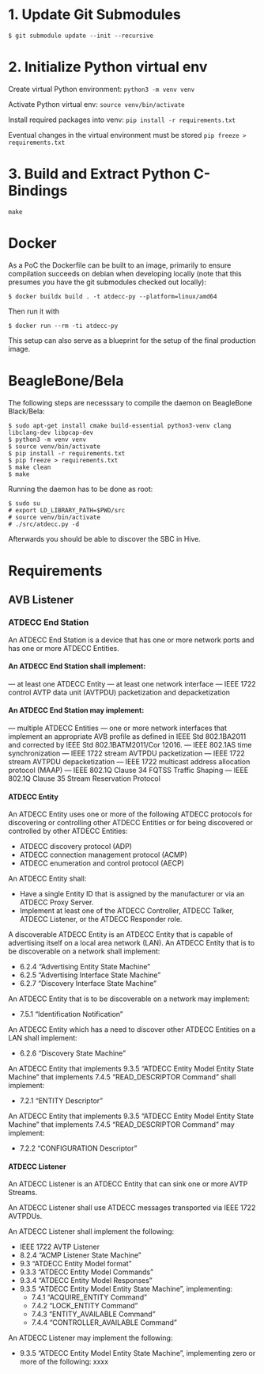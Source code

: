 # 1. Update Git Submodules

`$ git submodule update --init --recursive`

# 2. Initialize Python virtual env

Create virtual Python environment:
`python3 -m venv venv`

Activate Python virtual env:
`source venv/bin/activate`

Install required packages into venv: 
`pip install -r requirements.txt`

Eventual changes in the virtual environment must be stored
`pip freeze > requirements.txt`

# 3. Build and Extract Python C-Bindings
`make`

# Docker

As a PoC the Dockerfile can be built to an image, primarily to ensure compilation succeeds on debian when developing locally (note that this presumes you have the git submodules checked out locally):

```
$ docker buildx build . -t atdecc-py --platform=linux/amd64
```

Then run it with

```
$ docker run --rm -ti atdecc-py
```

This setup can also serve as a blueprint for the setup of the final production image.

# BeagleBone/Bela

The following steps are necesssary to compile the daemon on BeagleBone Black/Bela:

```
$ sudo apt-get install cmake build-essential python3-venv clang libclang-dev libpcap-dev
$ python3 -m venv venv
$ source venv/bin/activate
$ pip install -r requirements.txt
$ pip freeze > requirements.txt
$ make clean
$ make
```

Running the daemon has to be done as root:
```
$ sudo su
# export LD_LIBRARY_PATH=$PWD/src
# source venv/bin/activate
# ./src/atdecc.py -d
```

Afterwards you should be able to discover the SBC in Hive.


# Requirements

## AVB Listener

### ATDECC End Station

An ATDECC End Station is a device that has one or more network ports and has one or more ATDECC Entities.

#### An ATDECC End Station shall implement:
— at least one ATDECC Entity
— at least one network interface
— IEEE 1722 control AVTP data unit (AVTPDU) packetization and depacketization

#### An ATDECC End Station may implement:
— multiple ATDECC Entities
— one or more network interfaces that implement an appropriate AVB profile as defined in IEEE Std 802.1BA­2011 and corrected by IEEE Std 802.1BATM­2011/Cor 1­2016.
— IEEE 802.1AS time synchronization
— IEEE 1722 stream AVTPDU packetization
— IEEE 1722 stream AVTPDU depacketization
— IEEE 1722 multicast address allocation protocol (MAAP)
— IEEE 802.1Q Clause 34 FQTSS Traffic Shaping
— IEEE 802.1Q Clause 35 Stream Reservation Protocol

#### ATDECC Entity
An ATDECC Entity uses one or more of the following ATDECC protocols for discovering or controlling other ATDECC Entities or for being discovered or controlled by other ATDECC Entities:
- ATDECC discovery protocol (ADP)
- ATDECC connection management protocol (ACMP) 
- ATDECC enumeration and control protocol (AECP)

An ATDECC Entity shall:
- Have a single Entity ID that is assigned by the manufacturer or via an ATDECC Proxy Server.
- Implement at least one of the ATDECC Controller, ATDECC Talker, ATDECC Listener, or the ATDECC Responder role.

A discoverable ATDECC Entity is an ATDECC Entity that is capable of advertising itself on a local area network (LAN). An ATDECC Entity that is to be discoverable on a network shall implement:
- 6.2.4 “Advertising Entity State Machine”
- 6.2.5 “Advertising Interface State Machine”
- 6.2.7 “Discovery Interface State Machine”

An ATDECC Entity that is to be discoverable on a network may implement:
- 7.5.1 “Identification Notification”

An ATDECC Entity which has a need to discover other ATDECC Entities on a LAN shall implement:
- 6.2.6 “Discovery State Machine”

An ATDECC Entity that implements 9.3.5 “ATDECC Entity Model Entity State Machine” that implements 7.4.5 “READ_DESCRIPTOR Command” shall implement:
- 7.2.1 “ENTITY Descriptor”

An ATDECC Entity that implements 9.3.5 “ATDECC Entity Model Entity State Machine” that implements 7.4.5 “READ_DESCRIPTOR Command” may implement:
- 7.2.2 “CONFIGURATION Descriptor”


#### ATDECC Listener
An ATDECC Listener is an ATDECC Entity that can sink one or more AVTP Streams.

An ATDECC Listener shall use ATDECC messages transported via IEEE 1722 AVTPDUs. 

An ATDECC Listener shall implement the following:
- IEEE 1722 AVTP Listener
- 8.2.4 “ACMP Listener State Machine”
- 9.3 “ATDECC Entity Model format”
- 9.3.3 “ATDECC Entity Model Commands”
- 9.3.4 “ATDECC Entity Model Responses”
- 9.3.5 “ATDECC Entity Model Entity State Machine”, implementing:
  - 7.4.1 “ACQUIRE_ENTITY Command”
  - 7.4.2 “LOCK_ENTITY Command”
  - 7.4.3 “ENTITY_AVAILABLE Command”
  - 7.4.4 “CONTROLLER_AVAILABLE Command”

An ATDECC Listener may implement the following:
- 9.3.5 “ATDECC Entity Model Entity State Machine”, implementing zero or more of the following:
 xxxx
 

